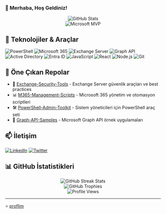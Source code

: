 ### 👋 Merhaba, Hoş Geldiniz!

<div align="center">
  <img src="https://github-readme-stats.vercel.app/api?username=proflim&show_icons=true&theme=tokyonight&include_all_commits=true&count_private=true" alt="GitHub Stats" />
</div>

<div align="center">
  <img src="https://img.shields.io/badge/Microsoft%20MVP-0078D4?style=for-the-badge&logo=microsoft&logoColor=white" alt="Microsoft MVP" />
</div>

## 🚀 Teknolojiler & Araçlar
![PowerShell](https://img.shields.io/badge/-PowerShell-5391FE?style=flat-square&logo=powershell&logoColor=white)
![Microsoft 365](https://img.shields.io/badge/-Microsoft%20365-D83B01?style=flat-square&logo=microsoft-office&logoColor=white)
![Exchange Server](https://img.shields.io/badge/-Exchange%20Server-0078D4?style=flat-square&logo=microsoft&logoColor=white)
![Graph API](https://img.shields.io/badge/-Graph%20API-00A4EF?style=flat-square&logo=microsoft&logoColor=white)
![Active Directory](https://img.shields.io/badge/-Active%20Directory-0078D4?style=flat-square&logo=microsoft&logoColor=white)
![Entra ID](https://img.shields.io/badge/-Entra%20ID-0078D4?style=flat-square&logo=microsoft&logoColor=white)
![JavaScript](https://img.shields.io/badge/-JavaScript-F7DF1E?style=flat-square&logo=javascript&logoColor=black)
![React](https://img.shields.io/badge/-React-61DAFB?style=flat-square&logo=react&logoColor=black)
![Node.js](https://img.shields.io/badge/-Node.js-339933?style=flat-square&logo=node.js&logoColor=white)
![Git](https://img.shields.io/badge/-Git-F05032?style=flat-square&logo=git&logoColor=white)

## 💼 Öne Çıkan Repolar
- 🔐 [Exchange-Security-Tools](https://github.com/proflim/Exchange-Security-Tools) - Exchange Server güvenlik araçları ve best practices
- 📊 [M365-Management-Scripts](https://github.com/proflim/M365-Management-Scripts) - Microsoft 365 yönetim ve otomasyon scriptleri
- 🛠️ [PowerShell-Admin-Toolkit](https://github.com/proflim/PowerShell-Admin-Toolkit) - Sistem yöneticileri için PowerShell araç seti
- 🔄 [Graph-API-Samples](https://github.com/proflim/Graph-API-Samples) - Microsoft Graph API örnek uygulamaları

## 📫 İletişim
[![LinkedIn](https://img.shields.io/badge/-LinkedIn-0077B5?style=flat-square&logo=linkedin&logoColor=white)](https://www.linkedin.com/in/cengizyilmazz/)
[![Twitter](https://img.shields.io/badge/-Twitter-1DA1F2?style=flat-square&logo=twitter&logoColor=white)](https://x.com/cengizyilmaz_)

## 📊 GitHub İstatistikleri
<div align="center">
  <img src="https://github-readme-streak-stats.herokuapp.com/?user=proflim&theme=tokyonight" alt="GitHub Streak Stats" />
  <br/>
  <img src="https://github-profile-trophy.vercel.app/?username=proflim&theme=tokyonight&column=4&margin-w=15&margin-h=15" alt="GitHub Trophies" />
</div>

<div align="center">
  <img src="https://komarev.com/ghpvc/?username=proflim&label=Profile%20Views&color=0e75b6&style=flat" alt="Profile Views" />
</div>

---
⭐️ [proflim](https://github.com/proflim)
